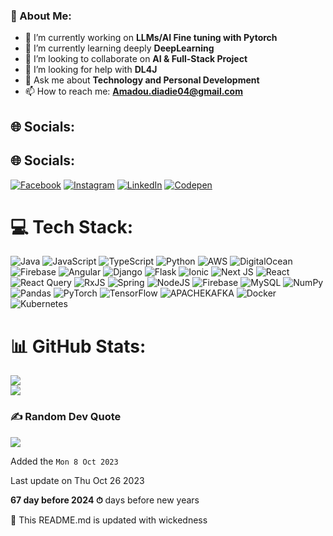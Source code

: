 ### 💫 About Me:
- 🔭 I’m currently working on **LLMs/AI Fine tuning with Pytorch**
- 🌱 I’m currently learning deeply **DeepLearning**
- 👯 I’m looking to collaborate on **AI & Full-Stack Project**
- 🤔 I’m looking for help with **DL4J**
- 💬 Ask me about **Technology and Personal Development**
- 📫 How to reach me: **Amadou.diadie04@gmail.com**
<!-- - 😄 Pronouns: **He/Him** 
- ⚡ Fun fact: ... -->

## 🌐 Socials:
## 🌐 Socials:
[![Facebook](https://img.shields.io/badge/Facebook-%231877F2.svg?logo=Facebook&logoColor=white)](https://facebook.com/amadoudiadie.coulibaly.90/) [![Instagram](https://img.shields.io/badge/Instagram-%23E4405F.svg?logo=Instagram&logoColor=white)](https://www.instagram.com/amadou_95/?hl=fr) [![LinkedIn](https://img.shields.io/badge/LinkedIn-%230077B5.svg?logo=linkedin&logoColor=white)](https://www.linkedin.com/in/amadou-diadie-coulibaly-031860210/) [![Codepen](https://img.shields.io/badge/Codepen-000000?style=for-the-badge&logo=codepen&logoColor=white)](https://codepen.io/amadoudiadie95) 
# 💻 Tech Stack:
![Java](https://img.shields.io/badge/java-%23ED8B00.svg?style=for-the-badge&logo=openjdk&logoColor=white) ![JavaScript](https://img.shields.io/badge/javascript-%23323330.svg?style=for-the-badge&logo=javascript&logoColor=%23F7DF1E) ![TypeScript](https://img.shields.io/badge/typescript-%23007ACC.svg?style=for-the-badge&logo=typescript&logoColor=white) ![Python](https://img.shields.io/badge/python-3670A0?style=for-the-badge&logo=python&logoColor=ffdd54) ![AWS](https://img.shields.io/badge/AWS-%23FF9900.svg?style=for-the-badge&logo=amazon-aws&logoColor=white) ![DigitalOcean](https://img.shields.io/badge/DigitalOcean-%230167ff.svg?style=for-the-badge&logo=digitalOcean&logoColor=white) ![Firebase](https://img.shields.io/badge/firebase-%23039BE5.svg?style=for-the-badge&logo=firebase) ![Angular](https://img.shields.io/badge/angular-%23DD0031.svg?style=for-the-badge&logo=angular&logoColor=white) ![Django](https://img.shields.io/badge/django-%23092E20.svg?style=for-the-badge&logo=django&logoColor=white) ![Flask](https://img.shields.io/badge/flask-%23000.svg?style=for-the-badge&logo=flask&logoColor=white) ![Ionic](https://img.shields.io/badge/Ionic-%233880FF.svg?style=for-the-badge&logo=Ionic&logoColor=white) ![Next JS](https://img.shields.io/badge/Next-black?style=for-the-badge&logo=next.js&logoColor=white) ![React](https://img.shields.io/badge/react-%2320232a.svg?style=for-the-badge&logo=react&logoColor=%2361DAFB) ![React Query](https://img.shields.io/badge/-React%20Query-FF4154?style=for-the-badge&logo=react%20query&logoColor=white) ![RxJS](https://img.shields.io/badge/rxjs-%23B7178C.svg?style=for-the-badge&logo=reactivex&logoColor=white) ![Spring](https://img.shields.io/badge/spring-%236DB33F.svg?style=for-the-badge&logo=spring&logoColor=white) ![NodeJS](https://img.shields.io/badge/node.js-6DA55F?style=for-the-badge&logo=node.js&logoColor=white) ![Firebase](https://img.shields.io/badge/Firebase-039BE5?style=for-the-badge&logo=Firebase&logoColor=white) ![MySQL](https://img.shields.io/badge/mysql-%2300000f.svg?style=for-the-badge&logo=mysql&logoColor=white) ![NumPy](https://img.shields.io/badge/numpy-%23013243.svg?style=for-the-badge&logo=numpy&logoColor=white) ![Pandas](https://img.shields.io/badge/pandas-%23150458.svg?style=for-the-badge&logo=pandas&logoColor=white) ![PyTorch](https://img.shields.io/badge/PyTorch-%23EE4C2C.svg?style=for-the-badge&logo=PyTorch&logoColor=white) ![TensorFlow](https://img.shields.io/badge/TensorFlow-%23FF6F00.svg?style=for-the-badge&logo=TensorFlow&logoColor=white) ![APACHEKAFKA](https://img.shields.io/badge/apachekafka-231F20.svg?style=for-the-badge&logo=apachekafka&logoColor=white&color=%23231F20) ![Docker](https://img.shields.io/badge/docker-%230db7ed.svg?style=for-the-badge&logo=docker&logoColor=white) ![Kubernetes](https://img.shields.io/badge/kubernetes-%23326ce5.svg?style=for-the-badge&logo=kubernetes&logoColor=white)
# 📊 GitHub Stats:
![](https://github-readme-streak-stats.herokuapp.com/?user=AmadouDiadie95&theme=slateorange&hide_border=false)<br/>
![](https://github-readme-stats.vercel.app/api/top-langs/?username=AmadouDiadie95&theme=slateorange&hide_border=false&include_all_commits=true&count_private=true&layout=compact)

### ✍️ Random Dev Quote
![](https://quotes-github-readme.vercel.app/api?type=horizontal&theme=gruvbox)

Added the `Mon 8 Oct 2023`

Last update on Thu Oct 26 2023

**67 day before 2024 ⏱** days before new years

🤖 This README.md is updated with wickedness
